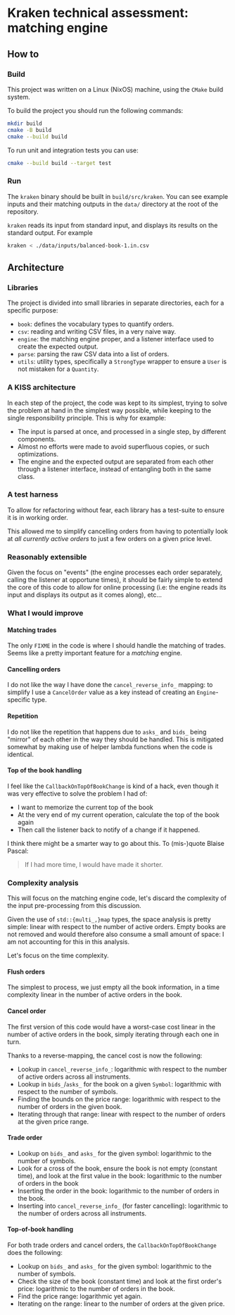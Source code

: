 # Kraken technical assessment: matching engine

## How to

### Build

This project was written on a Linux (NixOS) machine, using the `CMake` build
system.

To build the project you should run the following commands:

```sh
mkdir build
cmake -B build
cmake --build build
```

To run unit and integration tests you can use:

```sh
cmake --build build --target test
```

### Run

The `kraken` binary should be built in `build/src/kraken`. You can see example
inputs and their matching outputs in the `data/` directory at the root of the
repository.

`kraken` reads its input from standard input, and displays its results on
the standard output. For example

```sh
kraken < ./data/inputs/balanced-book-1.in.csv
```

## Architecture

### Libraries

The project is divided into small libraries in separate directories, each for
a specific purpose:

* `book`: defines the vocabulary types to quantify orders.
* `csv`: reading and writing CSV files, in a very naive way.
* `engine`: the matching engine proper, and a listener interface used to create
  the expected output.
* `parse`: parsing the raw CSV data into a list of orders.
* `utils`: utility types, specifically a `StrongType` wrapper to ensure a `User`
  is not mistaken for a `Quantity`.

### A KISS architecture

In each step of the project, the code was kept to its simplest, trying to solve
the problem at hand in the simplest way possible, while keeping to the single
responsibility principle. This is why for example:

* The input is parsed at once, and processed in a single step, by different
  components.
* Almost no efforts were made to avoid superfluous copies, or such
  optimizations.
* The engine and the expected output are separated from each other through a
  listener interface, instead of entangling both in the same class.

### A test harness

To allow for refactoring without fear, each library has a test-suite to ensure
it is in working order.

This allowed me to simplify cancelling orders from having to potentially look
at *all currently active orders* to just a few orders on a given price level.

### Reasonably extensible

Given the focus on "events" (the engine processes each order separately, calling
the listener at opportune times), it should be fairly simple to extend the core
of this code to allow for online processing (i.e: the engine reads its input and
displays its output as it comes along), etc...

### What I would improve

#### Matching trades

The only `FIXME` in the code is where I should handle the matching of trades.
Seems like a pretty important feature for a *matching* engine.

#### Cancelling orders

I do not like the way I have done the `cancel_reverse_info_` mapping: to
simplify I use a `CancelOrder` value as a key instead of creating an
`Engine`-specific type.

#### Repetition

I do not like the repetition that happens due to `asks_` and `bids_` being
"mirror" of each other in the way they should be handled. This is mitigated
somewhat by making use of helper lambda functions when the code is identical.

#### Top of the book handling

I feel like the `CallbackOnTopOfBookChange` is kind of a hack, even though it
was very effective to solve the problem I had of:

* I want to memorize the current top of the book
* At the very end of my current operation, calculate the top of the book again
* Then call the listener back to notify of a change if it happened.

I think there might be a smarter way to go about this. To (mis-)quote Blaise
Pascal:

> If I had more time, I would have made it shorter.

### Complexity analysis

This will focus on the matching engine code, let's discard the complexity of
the input pre-processing from this discussion.

Given the use of `std::{multi_,}map` types, the space analysis is pretty simple:
linear with respect to the number of active orders. Empty books are not removed
and would therefore also consume a small amount of space: I am not accounting
for this in this analysis.

Let's focus on the time complexity.

#### Flush orders

The simplest to process, we just empty all the book information, in a time
complexity linear in the number of active orders in the book.

#### Cancel order

The first version of this code would have a worst-case cost linear in the
number of active orders in the book, simply iterating through each one in turn.

Thanks to a reverse-mapping, the cancel cost is now the following:

* Lookup in `cancel_reverse_info_`: logarithmic with respect to the number of
  active orders across all instruments.
* Lookup in `bids_`/`asks_` for the book on a given `Symbol`: logarithmic with
  respect to the number of symbols.
* Finding the bounds on the price range: logarithmic with respect to the number
  of orders in the given book.
* Iterating through that range: linear with respect to the number of orders
  at the given price range.

#### Trade order

* Lookup on `bids_` and `asks_` for the given symbol: logarithmic to the number
  of symbols.
* Look for a cross of the book, ensure the book is not empty (constant time),
  and look at the first value in the book: logarithmic to the number of orders
  in the book
* Inserting the order in the book: logarithmic to the number of orders in the
  book.
* Inserting into `cancel_reverse_info_` (for faster cancelling): logarithmic
  to the number of orders across all instruments.

#### Top-of-book handling

For both trade orders and cancel orders, the `CallbackOnTopOfBookChange` does
the following:

* Lookup on `bids_` and `asks_` for the given symbol: logarithmic to the number
  of symbols.
* Check the size of the book (constant time) and look at the first order's
  price: logarithmic to the number of orders in the book.
* Find the price range: logarithmic yet again.
* Iterating on the range: linear to the number of orders at the given price.
